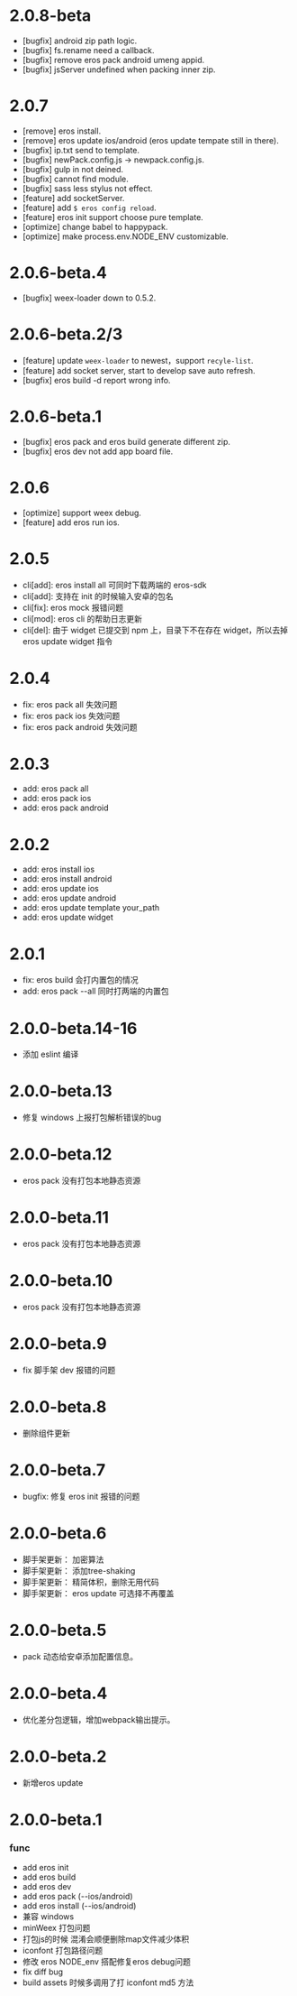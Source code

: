 # 2.0.8-beta
* [bugfix] android zip path logic.
* [bugfix] fs.rename need a callback.
* [bugfix] remove eros pack android umeng appid.
* [bugfix] jsServer undefined when packing inner zip.

# 2.0.7
* [remove] eros install.
* [remove] eros update ios/android (eros update tempate still in there).
* [bugfix] ip.txt send to template.
* [bugfix] newPack.config.js -> newpack.config.js.
* [bugfix] gulp in not deined.
* [bugfix] cannot find module.
* [bugfix] sass less stylus not effect.
* [feature] add socketServer.
* [feature] add `$ eros config reload`.
* [feature] eros init support choose pure template.
* [optimize] change babel to happypack.
* [optimize] make process.env.NODE_ENV customizable.

# 2.0.6-beta.4
* [bugfix] weex-loader down to 0.5.2.

# 2.0.6-beta.2/3
* [feature] update `weex-loader` to newest，support `recyle-list`.
* [feature] add socket server, start to develop save auto refresh.
* [bugfix] eros build -d report wrong info.

# 2.0.6-beta.1
* [bugfix] eros pack and eros build generate different zip.
* [bugfix] eros dev not add app board file.

# 2.0.6
* [optimize] support weex debug.
* [feature] add eros run ios.


# 2.0.5
* cli[add]: eros install all 可同时下载两端的 eros-sdk
* cli[add]: 支持在 init 的时候输入安卓的包名
* cli[fix]: eros mock 报错问题
* cli[mod]: eros cli 的帮助日志更新
* cli[del]: 由于 widget 已提交到 npm 上，目录下不在存在 widget，所以去掉 eros update widget 指令

# 2.0.4
* fix: eros pack all 失效问题
* fix: eros pack ios 失效问题
* fix: eros pack android 失效问题

# 2.0.3
* add: eros pack all
* add: eros pack ios
* add: eros pack android

# 2.0.2
* add: eros install ios
* add: eros install android
* add: eros update ios
* add: eros update android
* add: eros update template your_path
* add: eros update widget

# 2.0.1
* fix: eros build 会打内置包的情况
* add: eros pack --all 同时打两端的内置包

# 2.0.0-beta.14-16
* 添加 eslint 编译

# 2.0.0-beta.13
* 修复 windows 上报打包解析错误的bug

# 2.0.0-beta.12
* eros pack 没有打包本地静态资源

# 2.0.0-beta.11
* eros pack 没有打包本地静态资源

# 2.0.0-beta.10
* eros pack 没有打包本地静态资源

# 2.0.0-beta.9
* fix 脚手架 dev 报错的问题

# 2.0.0-beta.8
* 删除组件更新

# 2.0.0-beta.7
* bugfix: 修复 eros init 报错的问题

# 2.0.0-beta.6
* 脚手架更新： 加密算法
* 脚手架更新： 添加tree-shaking
* 脚手架更新： 精简体积，删除无用代码
* 脚手架更新： eros update 可选择不再覆盖


# 2.0.0-beta.5
* pack 动态给安卓添加配置信息。

# 2.0.0-beta.4
* 优化差分包逻辑，增加webpack输出提示。

# 2.0.0-beta.2
* 新增eros update

# 2.0.0-beta.1
### func
* add eros init
* add eros build
* add eros dev
* add eros pack (--ios/android)
* add eros install (--ios/android)
* 兼容 windows
* minWeex 打包问题
* 打包js的时候 混淆会顺便删除map文件减少体积
* iconfont 打包路径问题
* 修改 eros NODE_env 搭配修复eros debug问题
* fix diff bug
* build assets 时候多调用了打 iconfont md5 方法
